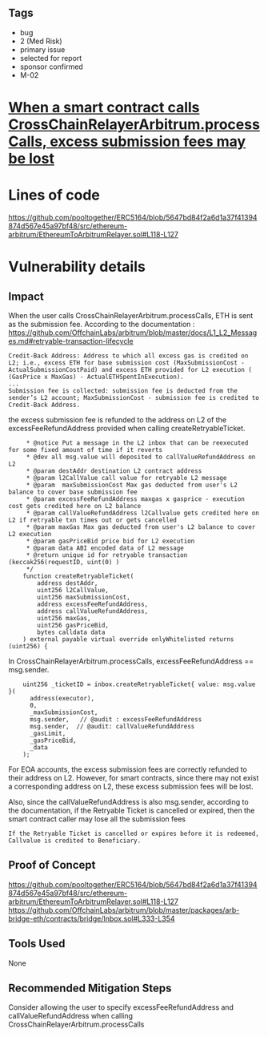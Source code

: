 ## Tags

- bug
- 2 (Med Risk)
- primary issue
- selected for report
- sponsor confirmed
- M-02

# [When a smart contract calls CrossChainRelayerArbitrum.processCalls, excess submission fees may be lost](https://github.com/code-423n4/2022-12-pooltogether-findings/issues/63) 

# Lines of code

https://github.com/pooltogether/ERC5164/blob/5647bd84f2a6d1a37f41394874d567e45a97bf48/src/ethereum-arbitrum/EthereumToArbitrumRelayer.sol#L118-L127


# Vulnerability details

## Impact
When the user calls CrossChainRelayerArbitrum.processCalls, ETH is sent as the submission fee. 
According to the documentation : https://github.com/OffchainLabs/arbitrum/blob/master/docs/L1_L2_Messages.md#retryable-transaction-lifecycle
```
Credit-Back Address: Address to which all excess gas is credited on L2; i.e., excess ETH for base submission cost (MaxSubmissionCost - ActualSubmissionCostPaid) and excess ETH provided for L2 execution ( (GasPrice x MaxGas) - ActualETHSpentInExecution).
...
Submission fee is collected: submission fee is deducted from the sender’s L2 account; MaxSubmissionCost - submission fee is credited to Credit-Back Address.
```
the excess submission fee is refunded to the address on L2 of the excessFeeRefundAddress provided when calling createRetryableTicket. 
```solidity
     * @notice Put a message in the L2 inbox that can be reexecuted for some fixed amount of time if it reverts
     * @dev all msg.value will deposited to callValueRefundAddress on L2
     * @param destAddr destination L2 contract address
     * @param l2CallValue call value for retryable L2 message
     * @param  maxSubmissionCost Max gas deducted from user's L2 balance to cover base submission fee
     * @param excessFeeRefundAddress maxgas x gasprice - execution cost gets credited here on L2 balance
     * @param callValueRefundAddress l2Callvalue gets credited here on L2 if retryable txn times out or gets cancelled
     * @param maxGas Max gas deducted from user's L2 balance to cover L2 execution
     * @param gasPriceBid price bid for L2 execution
     * @param data ABI encoded data of L2 message
     * @return unique id for retryable transaction (keccak256(requestID, uint(0) )
     */
    function createRetryableTicket(
        address destAddr,
        uint256 l2CallValue,
        uint256 maxSubmissionCost,
        address excessFeeRefundAddress,
        address callValueRefundAddress,
        uint256 maxGas,
        uint256 gasPriceBid,
        bytes calldata data
    ) external payable virtual override onlyWhitelisted returns (uint256) {
```
In CrossChainRelayerArbitrum.processCalls, excessFeeRefundAddress == msg.sender.
```solidity
    uint256 _ticketID = inbox.createRetryableTicket{ value: msg.value }(
      address(executor),
      0,
      _maxSubmissionCost,
      msg.sender,   // @audit : excessFeeRefundAddress
      msg.sender,  // @audit: callValueRefundAddress
      _gasLimit,
      _gasPriceBid,
      _data
    );
```
For EOA accounts, the excess submission fees are correctly refunded to their address on L2.
However, for smart contracts, since there may not exist a corresponding address on L2, these excess submission fees will be lost.

Also, since the callValueRefundAddress is also msg.sender, according to the documentation, if the Retryable Ticket is cancelled or expired, then the smart contract caller may lose all the submission fees
```
If the Retryable Ticket is cancelled or expires before it is redeemed, Callvalue is credited to Beneficiary.

```

## Proof of Concept
https://github.com/pooltogether/ERC5164/blob/5647bd84f2a6d1a37f41394874d567e45a97bf48/src/ethereum-arbitrum/EthereumToArbitrumRelayer.sol#L118-L127
https://github.com/OffchainLabs/arbitrum/blob/master/packages/arb-bridge-eth/contracts/bridge/Inbox.sol#L333-L354
## Tools Used
None
## Recommended Mitigation Steps
Consider allowing the user to specify excessFeeRefundAddress and callValueRefundAddress when calling CrossChainRelayerArbitrum.processCalls 